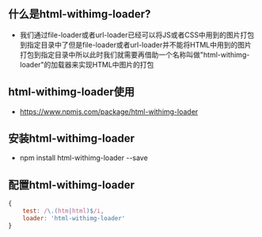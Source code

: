 ## 什么是html-withimg-loader?

- 我们通过file-loader或者url-loader已经可以将JS或者CSS中用到的图片打包到指定目录中了但是file-loader或者url-loader并不能将HTML中用到的图片打包到指定目录中所以此时我们就需要再借助一个名称叫做"html-withimg-loader"的加载器来实现HTML中图片的打包

## html-withimg-loader使用

- https://www.npmjs.com/package/html-withimg-loader

## 安装html-withimg-loader

- npm install html-withimg-loader --save

## 配置html-withimg-loader

```js
{
    test: /\.(htm|html)$/i,
    loader: 'html-withimg-loader'
}
```


